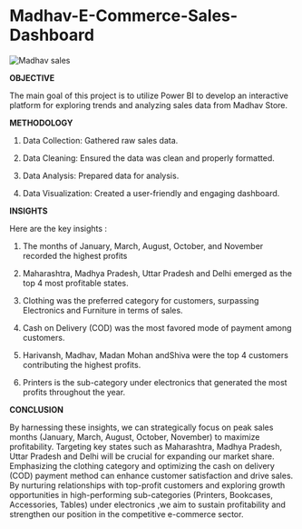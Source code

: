 # Madhav-E-Commerce-Sales-Dashboard
![Madhav sales](https://github.com/meghakiran25/Madhav-E-Commerce-Sales-Dashboard-Using-Power-BI/assets/171676076/74923d54-f4cc-4532-a993-655287c06ac9)


**OBJECTIVE**

The main goal of this project is to utilize Power BI to develop an interactive platform for exploring trends and analyzing sales data from Madhav Store.

**METHODOLOGY**

1. Data Collection: Gathered raw sales data.

2. Data Cleaning: Ensured the data was clean and properly formatted.

3. Data Analysis: Prepared data for analysis.

4. Data Visualization: Created a user-friendly and engaging dashboard.

**INSIGHTS**

Here are the key insights :

1. The months of January, March, August, October, and November recorded the highest profits

2. Maharashtra, Madhya Pradesh, Uttar Pradesh and Delhi emerged as the top 4 most profitable states.

3. Clothing was the preferred category for customers, surpassing Electronics and Furniture in terms of sales.

4. Cash on Delivery (COD) was the most favored mode of payment among customers.

5. Harivansh, Madhav, Madan Mohan andShiva were the top 4 customers contributing the highest profits.

6. Printers is the sub-category under electronics that generated the most profits throughout the year.


**CONCLUSION**

By harnessing these insights, we can strategically focus on peak sales months (January, March, August, October, November) to maximize profitability. Targeting key states such as Maharashtra, Madhya Pradesh, Uttar Pradesh and  Delhi will be crucial for expanding our market share. Emphasizing the clothing category and optimizing the cash on delivery (COD) payment method can enhance customer satisfaction and drive sales. By nurturing relationships with top-profit customers and exploring growth opportunities in high-performing sub-categories (Printers, Bookcases, Accessories, Tables) under electronics ,we aim to sustain profitability and strengthen our position in the competitive e-commerce sector.
   


